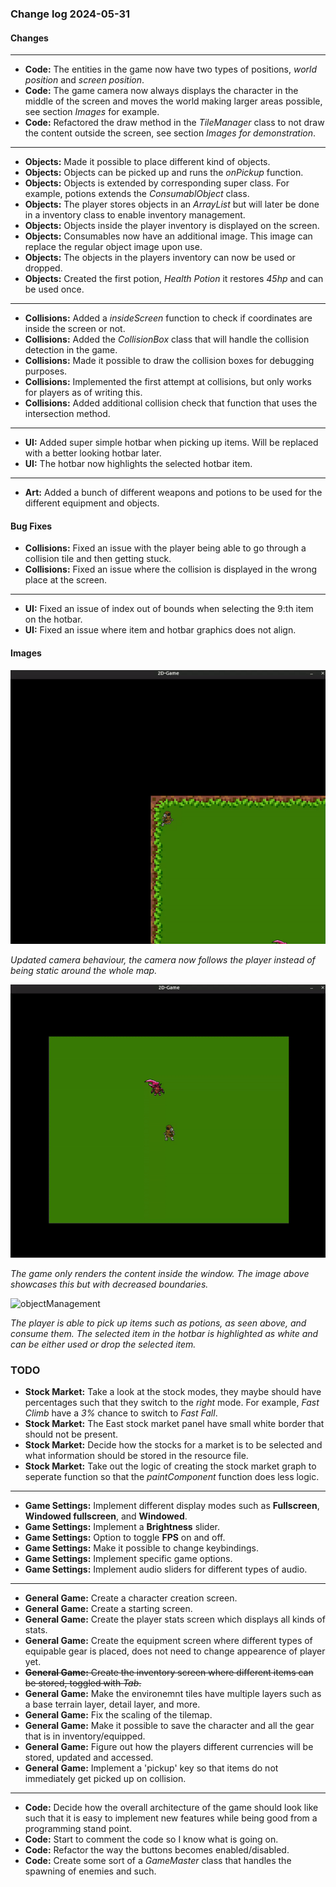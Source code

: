 ### Change log 2024-05-31

#### Changes

---

- **Code:** The entities in the game now have two types of positions, *world position* and *screen position*.
- **Code:** The game camera now always displays the character in the middle of the screen and moves the world making larger areas possible, see section *Images* for example.
- **Code:** Refactored the draw method in the *TileManager* class to not draw the content outside the screen, see section *Images for demonstration*.

---

- **Objects:** Made it possible to place different kind of objects.
- **Objects:** Objects can be picked up and runs the *onPickup* function.
- **Objects:** Objects is extended by corresponding super class. For example, potions extends the *ConsumablObject* class.
- **Objects:** The player stores objects in an *ArrayList* but will later be done in a inventory class to enable inventory management.
- **Objects:** Objects inside the player inventory is displayed on the screen.
- **Objects:** Consumables now have an additional image. This image can replace the regular object image upon use.
- **Objects:** The objects in the players inventory can now be used or dropped.
- **Objects:** Created the first potion, *Health Potion* it restores *45hp* and can be used once.

---

- **Collisions:** Added a *insideScreen* function to check if coordinates are inside the screen or not.
- **Collisions:** Added the *CollisionBox* class that will handle the collision detection in the game.
- **Collisions:** Made it possible to draw the collision boxes for debugging purposes.
- **Collisions:** Implemented the first attempt at collisions, but only works for players as of writing this.
- **Collisions:** Added additional collision check that function that uses the intersection method.

---

- **UI:** Added super simple hotbar when picking up items. Will be replaced with a better looking hotbar later.
- **UI:** The hotbar now highlights the selected hotbar item.

---

- **Art:** Added a bunch of different weapons and potions to be used for the different equipment and objects.

#### Bug Fixes

- **Collisions:** Fixed an issue with the player being able to go through a collision tile and then getting stuck.
- **Collisions:** Fixed an issue where the collision is displayed in the wrong place at the screen.

---

- **UI:** Fixed an issue of index out of bounds when selecting the 9:th item on the hotbar.
- **UI:** Fixed an issue where item and hotbar graphics does not align.

#### Images

![updatedCamera](/readme_handling/images/2024-05-31/updatedCamera.gif)

*Updated camera behaviour, the camera now follows the player instead of being static around the whole map.*

![restrictedDrawing](/readme_handling/images/2024-05-31/restrictedDrawing.gif)

*The game only renders the content inside the window. The image above showcases this but with decreased boundaries.*

![objectManagement](/readme_handling/images/2024-05-31/objectManagement.gif)

*The player is able to pick up items such as potions, as seen above, and consume them. The selected item in the hotbar is highlighted as white and can be either used or drop the selected item.*

### TODO

- **Stock Market:** Take a look at the stock modes, they maybe should have percentages such that they switch to the *right* mode. For example, *Fast Climb* have a *3%* chance to switch to *Fast Fall*.
- **Stock Market:** The East stock market panel have small white border that should not be present.
- **Stock Market:** Decide how the stocks for a market is to be selected and what information should be stored in the resource file.
- **Stock Market:** Take out the logic of creating the stock market graph to seperate function so that the *paintComponent* function does less logic.

---

- **Game Settings:** Implement different display modes such as **Fullscreen**, **Windowed fullscreen**, and **Windowed**.
- **Game Settings:** Implement a **Brightness** slider.
- **Game Settings:** Option to toggle **FPS** on and off.
- **Game Settings:** Make it possible to change keybindings.
- **Game Settings:** Implement specific game options.
- **Game Settings:** Implement audio sliders for different types of audio.

---

- **General Game:** Create a character creation screen.
- **General Game:** Create a starting screen.
- **General Game:** Create the player stats screen which displays all kinds of stats.
- **General Game:** Create the equipment screen where different types of equipable gear is placed, does not need to change appearence of player yet.
- ~~**General Game:** Create the inventory screen where different items can be stored, toggled with *Tab*.~~
- **General Game:** Make the environemnt tiles have multiple layers such as a base terrain layer, detail layer, and more.
- **General Game:** Fix the scaling of the tilemap.
- **General Game:** Make it possible to save the character and all the gear that is in inventory/equipped.
- **General Game:** Figure out how the players different currencies will be stored, updated and accessed.
- **General Game:** Implement a 'pickup' key so that items do not immediately get picked up on collision.

---

- **Code:** Decide how the overall architecture of the game should look like such that it is easy to implement new features while being good from a programming stand point.
- **Code:** Start to comment the code so I know what is going on.
- **Code:** Refactor the way the buttons becomes enabled/disabled.
- **Code:** Create some sort of a *GameMaster* class that handles the spawning of enemies and such.
